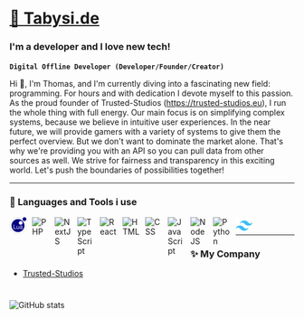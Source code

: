 <h1 align="left"><a href="https://tabysi.de" target="_blank">🚀 Tabysi.de</a> </h1>

<h3 align="left">
  I'm a developer and I love new tech!
</h3>


**`Digital Offline Developer (Developer/Founder/Creator)`**

Hi 👋, I'm Thomas, and I'm currently diving into a fascinating new field: programming. For hours and with dedication I devote myself to this passion. As the proud founder of Trusted-Studios (https://trusted-studios.eu), I run the whole thing with full energy. Our main focus is on simplifying complex systems, because we believe in intuitive user experiences. In the near future, we will provide gamers with a variety of systems to give them the perfect overview. But we don't want to dominate the market alone. That's why we're providing you with an API so you can pull data from other sources as well. We strive for fairness and transparency in this exciting world. Let's push the boundaries of possibilities together!

---

### 🧰 Languages and Tools i use

<img align="left" alt="Lua" width="30px" style="padding-right:10px;" src="https://github.com/devicons/devicon/blob/v2.15.1/icons/lua/lua-original-wordmark.svg" />
<img align="left" alt="PHP" width="30px" style="padding-right:10px;" src="https://cdn.jsdelivr.net/gh/devicons/devicon/icons/php/php-plain.svg" />
<img align="left" alt="NextJS" width="30px" style="padding-right:10px;" src="https://cdn.jsdelivr.net/gh/devicons/devicon/icons/nextjs/nextjs-original.svg" />
<img align="left" alt="TypeScript" width="30px" style="padding-right:10px;" src="https://cdn.jsdelivr.net/gh/devicons/devicon/icons/typescript/typescript-plain.svg" />
<img align="left" alt="React" width="30px" style="padding-right:10px;" src="https://cdn.jsdelivr.net/gh/devicons/devicon/icons/react/react-original.svg" />
<img align="left" alt="HTML" width="30px" style="padding-right:10px;" src="https://cdn.jsdelivr.net/gh/devicons/devicon/icons/html5/html5-plain.svg" />
<img align="left" alt="CSS" width="30px" style="padding-right:10px;" src="https://cdn.jsdelivr.net/gh/devicons/devicon/icons/css3/css3-plain.svg" />
<img align="left" alt="JavaScript" width="30px" style="padding-right:10px;" src="https://cdn.jsdelivr.net/gh/devicons/devicon/icons/javascript/javascript-plain.svg" />
<img align="left" alt="NodeJS" width="30px" style="padding-right:10px;" src="https://cdn.jsdelivr.net/gh/devicons/devicon/icons/nodejs/nodejs-original.svg" />
<img align="left" alt="Python" width="30px" style="padding-right:10px;" src="https://cdn.jsdelivr.net/gh/devicons/devicon/icons/python/python-plain.svg" />
<img align="left" alt="TailwindCSS" width="30px" style="padding-right:10px;" src="https://github.com/devicons/devicon/blob/v2.15.1/icons/tailwindcss/tailwindcss-plain.svg" />
<br />

---

### ✨ My Company
- [Trusted-Studios](https://trusted-studios.eu)

#

![GitHub stats](https://github-readme-stats.vercel.app/api?username=tabysi&count_private=true&show_icons=true&theme=tokyonight)
